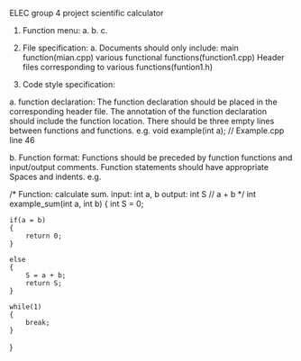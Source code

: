 ELEC group 4 project scientific calculator
1. Function menu:
a. 
b. 
c. 





2. File specification:
a. Documents should only include:
main function(mian.cpp)
various functional functions(function1.cpp)
Header files corresponding to various functions(funtion1.h)


4. Code style specification:

a. function declaration:
The function declaration should be placed in the corresponding header file.
The annotation of the function declaration should include the function location.
There should be three empty lines between functions and functions.
e.g.
void example(int a); // Example.cpp line 46


b. Function format:
Functions should be preceded by function functions and input/output comments.
Function statements should have appropriate Spaces and indents.
e.g.

/* 
Function: calculate sum.
input:    int       a, b
output:   int       S          // a + b
*/
int example_sum(int a, int b)
{
    int S = 0;
    
    if(a = b)
    {
        return 0;
    }
    
    else
    {
        S = a + b;
        return S;
    }
    
    while(1)
    {
        break;
    }
}





